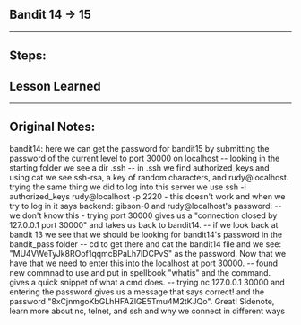 ## Bandit 14 → 15
---

## Steps:

## Lesson Learned

---

## Original Notes:
bandit14: here we can get the password for bandit15 by submitting the password of the current level to port 30000 on localhost -- looking in the starting folder we see a dir .ssh -- in .ssh we find authorized_keys and using cat we see ssh-rsa, a key of random characters, and rudy@localhost. trying the same thing we did to log into this server we use ssh -i authorized_keys rudy@localhost -p 2220 - this doesn't work and when we try to log in it says backend: gibson-0 and rudy@localhost's password: -- we don't know this - trying port 30000 gives us a "connection closed by 127.0.0.1 port 30000" and takes us back to bandit14. -- if we look back at bandit 13 we see that we should be looking for bandit14's password  in the bandit_pass folder -- cd to get there and cat the bandit14 file and we see: "MU4VWeTyJk8ROof1qqmcBPaLh7lDCPvS" as the password. Now that we have that we need to enter this into the localhost at port 30000. -- found new commnad to use and put in spellbook "whatis" and the command. gives a quick snippet of what a cmd does. -- trying nc 127.0.0.1 30000 and entering the password gives us a message that says correct! and the password "8xCjnmgoKbGLhHFAZlGE5Tmu4M2tKJQo". Great! Sidenote, learn more about nc, telnet, and ssh and why we connect in different ways
